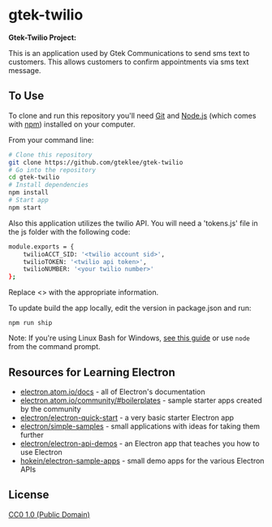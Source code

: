 # gtek-twilio

**Gtek-Twilio Project:**

This is an application used by Gtek Communications to send sms text to customers. This allows customers to confirm appointments via sms text message.

## To Use

To clone and run this repository you'll need [Git](https://git-scm.com) and [Node.js](https://nodejs.org/en/download/) (which comes with [npm](http://npmjs.com)) installed on your computer.

From your command line:
```bash
# Clone this repository
git clone https://github.com/gteklee/gtek-twilio
# Go into the repository
cd gtek-twilio
# Install dependencies
npm install
# Start app
npm start
```

Also this application utilizes the twilio API. You will need a 'tokens.js' file in the js folder with the following code:
```bash
module.exports = {
	twilioACCT_SID: '<twilio account sid>',
	twilioTOKEN: '<twilio api token>',
	twilioNUMBER: '<your twilio number>'
};
```
Replace <> with the appropriate information.

To update build the app locally, edit the version in package.json and run:
```node
npm run ship
```

Note: If you're using Linux Bash for Windows, [see this guide](https://www.howtogeek.com/261575/how-to-run-graphical-linux-desktop-applications-from-windows-10s-bash-shell/) or use `node` from the command prompt.

## Resources for Learning Electron

- [electron.atom.io/docs](http://electron.atom.io/docs) - all of Electron's documentation
- [electron.atom.io/community/#boilerplates](http://electron.atom.io/community/#boilerplates) - sample starter apps created by the community
- [electron/electron-quick-start](https://github.com/electron/electron-quick-start) - a very basic starter Electron app
- [electron/simple-samples](https://github.com/electron/simple-samples) - small applications with ideas for taking them further
- [electron/electron-api-demos](https://github.com/electron/electron-api-demos) - an Electron app that teaches you how to use Electron
- [hokein/electron-sample-apps](https://github.com/hokein/electron-sample-apps) - small demo apps for the various Electron APIs

## License

[CC0 1.0 (Public Domain)](LICENSE.md)
